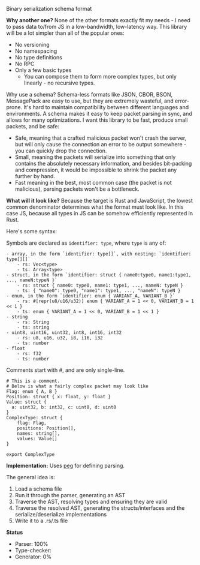 Binary serialization schema format

**Why another one?**
None of the other formats exactly fit my needs - I need to pass data to/from JS in a low-bandwidth, low-latency way. This library will be a lot simpler than all of the popular ones:
 * No versioning
 * No namespacing
 * No type definitions
 * No RPC 
 * Only a few basic types
   * You can compose them to form more complex types, but only linearly - no recursive types.

Why use a schema? Schema-less formats like JSON, CBOR, BSON, MessagePack are easy to use, but they are extremely wasteful, and error-prone. It's hard to maintain compatibility between different languages and environments. A schema makes it easy to keep packet parsing in sync, and allows for many optimizations.
I want this library to be fast, produce small packets, and be safe:

* Safe, meaning that a crafted malicious packet won't crash the server, but will only cause the connection an error to be output somewhere - you can quickly drop the connection.
* Small, meaning the packets will serialize into something that only contains the absolutely necessary information, and besides bit-packing and compression, it would be impossible to shrink the packet any further by hand.
* Fast meaning in the best, most common case (the packet is not malicious), parsing packets won't be a bottleneck.

**What will it look like?**
Because the target is Rust and JavaScript, the lowest common denominator determines what the format must look like. In this case JS, because all types in JS can be somehow efficiently represented in Rust. 

Here's some syntax:

Symbols are declared as `identifier: type`, where `type` is any of:
```
- array, in the form `identifier: type[]`, with nesting: `identifier: type[][]`
    - rs: Vec<type>
    - ts: Array<type>
- struct, in the form `identifier: struct { name0:type0, name1:type1, ..., nameN:typeN }`
    - rs: struct { name0: type0, name1: type1, ..., nameN: typeN }
    - ts: { "name0": type0, "name1": type1, ..., "nameN": typeN }
- enum, in the form `identifier: enum { VARIANT_A, VARIANT_B }`
    - rs: #[repr(u8/u16/u32)] enum { VARIANT_A = 1 << 0, VARIANT_B = 1 << 1 }
    - ts: enum { VARIANT_A = 1 << 0, VARIANT_B = 1 << 1 }
- string
    - rs: String
    - ts: string
- uint8, uint16, uint32, int8, int16, int32
    - rs: u8, u16, u32, i8, i16, i32
    - ts: number
- float
    - rs: f32
    - ts: number
```

Comments start with #, and are only single-line.

```
# This is a comment.
# Below is what a fairly complex packet may look like
Flag: enum { A, B }
Position: struct { x: float, y: float }
Value: struct { 
  a: uint32, b: int32, c: uint8, d: uint8
}
ComplexType: struct {
    flag: Flag,
    positions: Position[],
    names: string[],
    values: Value[]
}

export ComplexType
```

**Implementation:**
Uses [peg](https://github.com/kevinmehall/rust-peg) for defining parsing.

The general idea is:
1. Load a schema file
2. Run it through the parser, generating an AST
3. Traverse the AST, resolving types and ensuring they are valid
4. Traverse the resolved AST, generating the structs/interfaces and the serialize/deserialize implementations
5. Write it to a .rs/.ts file

**Status**
* Parser: 100%
* Type-checker: 
* Generator: 0%